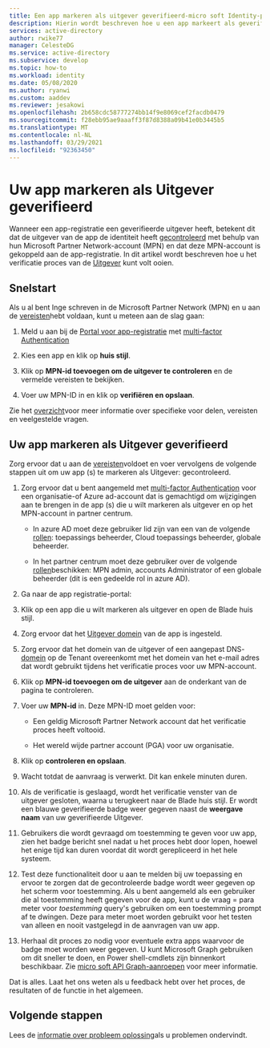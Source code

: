 ```yaml
---
title: Een app markeren als uitgever geverifieerd-micro soft Identity-platform | Azure
description: Hierin wordt beschreven hoe u een app markeert als geverifieerd door een uitgever. Wanneer een toepassing is gemarkeerd als uitgever, betekent dit dat de uitgever zijn of haar identiteit heeft gecontroleerd met behulp van een Microsoft Partner Network account dat het verificatie proces heeft voltooid en dat dit MPN-account is gekoppeld aan de registratie van de toepassing.
services: active-directory
author: rwike77
manager: CelesteDG
ms.service: active-directory
ms.subservice: develop
ms.topic: how-to
ms.workload: identity
ms.date: 05/08/2020
ms.author: ryanwi
ms.custom: aaddev
ms.reviewer: jesakowi
ms.openlocfilehash: 2b658cdc58777274bb14f9e8069cef2facdb0479
ms.sourcegitcommit: f28ebb95ae9aaaff3f87d8388a09b41e0b3445b5
ms.translationtype: MT
ms.contentlocale: nl-NL
ms.lasthandoff: 03/29/2021
ms.locfileid: "92363450"
---
```

# <a name="mark-your-app-as-publisher-verified"></a>Uw app markeren als Uitgever geverifieerd

Wanneer een app-registratie een geverifieerde uitgever heeft, betekent dit dat de uitgever van de app de identiteit heeft [gecontroleerd](/partner-center/verification-responses) met behulp van hun Microsoft Partner Network-account (MPN) en dat deze MPN-account is gekoppeld aan de app-registratie. In dit artikel wordt beschreven hoe u het verificatie proces van de [Uitgever](publisher-verification-overview.md) kunt volt ooien.

## <a name="quickstart"></a>Snelstart
Als u al bent Inge schreven in de Microsoft Partner Network (MPN) en u aan de [vereisten](publisher-verification-overview.md#requirements)hebt voldaan, kunt u meteen aan de slag gaan: 

1. Meld u aan bij de [Portal voor app-registratie](https://aka.ms/PublisherVerificationPreview) met [multi-factor Authentication](../fundamentals/concept-fundamentals-mfa-get-started.md)

1. Kies een app en klik op **huis stijl**. 

1. Klik op **MPN-id toevoegen om de uitgever te controleren** en de vermelde vereisten te bekijken.

1. Voer uw MPN-ID in en klik op **verifiëren en opslaan**.

Zie het [overzicht](publisher-verification-overview.md)voor meer informatie over specifieke voor delen, vereisten en veelgestelde vragen.


## <a name="mark-your-app-as-publisher-verified"></a>Uw app markeren als Uitgever geverifieerd
Zorg ervoor dat u aan de [vereisten](publisher-verification-overview.md#requirements)voldoet en voer vervolgens de volgende stappen uit om uw app (s) te markeren als Uitgever: gecontroleerd.  

1. Zorg ervoor dat u bent aangemeld met [multi-factor Authentication](../fundamentals/concept-fundamentals-mfa-get-started.md) voor een organisatie-of Azure ad-account dat is gemachtigd om wijzigingen aan te brengen in de app (s) die u wilt markeren als uitgever en op het MPN-account in partner centrum.

    - In azure AD moet deze gebruiker lid zijn van een van de volgende [rollen](../roles/permissions-reference.md): toepassings beheerder, Cloud toepassings beheerder, globale beheerder. 

    - In het partner centrum moet deze gebruiker over de volgende [rollen](/partner-center/permissions-overview)beschikken: MPN admin, accounts Administrator of een globale beheerder (dit is een gedeelde rol in azure AD). 

1. Ga naar de app registratie-portal:  

1. Klik op een app die u wilt markeren als uitgever en open de Blade huis stijl. 

1. Zorg ervoor dat het [Uitgever domein](howto-configure-publisher-domain.md) van de app is ingesteld. 

1. Zorg ervoor dat het domein van de uitgever of een aangepast DNS- [domein](../fundamentals/add-custom-domain.md) op de Tenant overeenkomt met het domein van het e-mail adres dat wordt gebruikt tijdens het verificatie proces voor uw MPN-account.

1. Klik op **MPN-id toevoegen om de uitgever** aan de onderkant van de pagina te controleren. 

1. Voer uw **MPN-id** in. Deze MPN-ID moet gelden voor: 

    - Een geldig Microsoft Partner Network account dat het verificatie proces heeft voltooid.  

    - Het wereld wijde partner account (PGA) voor uw organisatie. 

1. Klik op **controleren en opslaan**. 

1. Wacht totdat de aanvraag is verwerkt. Dit kan enkele minuten duren. 

1. Als de verificatie is geslaagd, wordt het verificatie venster van de uitgever gesloten, waarna u terugkeert naar de Blade huis stijl. Er wordt een blauwe geverifieerde badge weer gegeven naast de **weergave naam** van uw geverifieerde Uitgever. 

1. Gebruikers die wordt gevraagd om toestemming te geven voor uw app, zien het badge bericht snel nadat u het proces hebt door lopen, hoewel het enige tijd kan duren voordat dit wordt gerepliceerd in het hele systeem. 

1. Test deze functionaliteit door u aan te melden bij uw toepassing en ervoor te zorgen dat de gecontroleerde badge wordt weer gegeven op het scherm voor toestemming. Als u bent aangemeld als een gebruiker die al toestemming heeft gegeven voor de app, kunt u de vraag = para meter voor *toestemming* query's gebruiken om een toestemming prompt af te dwingen. Deze para meter moet worden gebruikt voor het testen van alleen en nooit vastgelegd in de aanvragen van uw app.

1. Herhaal dit proces zo nodig voor eventuele extra apps waarvoor de badge moet worden weer gegeven. U kunt Microsoft Graph gebruiken om dit sneller te doen, en Power shell-cmdlets zijn binnenkort beschikbaar. Zie [micro soft API Graph-aanroepen](troubleshoot-publisher-verification.md#making-microsoft-graph-api-calls) voor meer informatie. 

Dat is alles. Laat het ons weten als u feedback hebt over het proces, de resultaten of de functie in het algemeen. 

## <a name="next-steps"></a>Volgende stappen
Lees de [informatie over probleem oplossing](troubleshoot-publisher-verification.md)als u problemen ondervindt.
